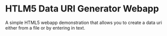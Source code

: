 HTLM5 Data URI Generator Webapp
===============================

A simple HTML5 webapp demonstration that allows you to create a data uri either from a file or by entering in text.
